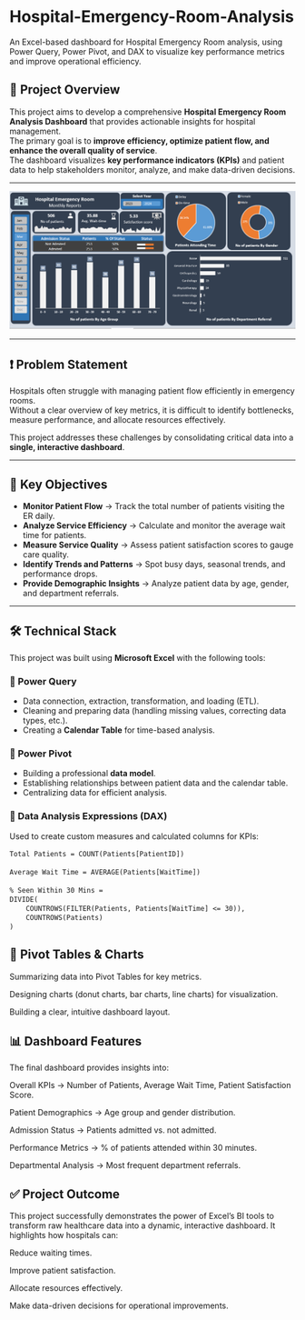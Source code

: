 # Hospital-Emergency-Room-Analysis
An Excel-based dashboard for Hospital Emergency Room analysis, using Power Query, Power Pivot, and DAX to visualize key performance metrics and improve operational efficiency.

## 📌 Project Overview
This project aims to develop a comprehensive **Hospital Emergency Room Analysis Dashboard** that provides actionable insights for hospital management.  
The primary goal is to **improve efficiency, optimize patient flow, and enhance the overall quality of service**.  
The dashboard visualizes **key performance indicators (KPIs)** and patient data to help stakeholders monitor, analyze, and make data-driven decisions.

---

![Dashboard Screenshot](screeshot/Hospital_emergency_dashboard.png)

---

## ❗ Problem Statement
Hospitals often struggle with managing patient flow efficiently in emergency rooms.  
Without a clear overview of key metrics, it is difficult to identify bottlenecks, measure performance, and allocate resources effectively.  

This project addresses these challenges by consolidating critical data into a **single, interactive dashboard**.

---

## 🎯 Key Objectives
- **Monitor Patient Flow** → Track the total number of patients visiting the ER daily.  
- **Analyze Service Efficiency** → Calculate and monitor the average wait time for patients.  
- **Measure Service Quality** → Assess patient satisfaction scores to gauge care quality.  
- **Identify Trends and Patterns** → Spot busy days, seasonal trends, and performance drops.  
- **Provide Demographic Insights** → Analyze patient data by age, gender, and department referrals.  

---

## 🛠️ Technical Stack
This project was built using **Microsoft Excel** with the following tools:

### 🔹 Power Query
- Data connection, extraction, transformation, and loading (ETL).  
- Cleaning and preparing data (handling missing values, correcting data types, etc.).  
- Creating a **Calendar Table** for time-based analysis.  

### 🔹 Power Pivot
- Building a professional **data model**.  
- Establishing relationships between patient data and the calendar table.  
- Centralizing data for efficient analysis.  

### 🔹 Data Analysis Expressions (DAX)
Used to create custom measures and calculated columns for KPIs:  

``` DAX
Total Patients = COUNT(Patients[PatientID])

Average Wait Time = AVERAGE(Patients[WaitTime])

% Seen Within 30 Mins =
DIVIDE(
    COUNTROWS(FILTER(Patients, Patients[WaitTime] <= 30)),
    COUNTROWS(Patients)
)
```


## 🔹 Pivot Tables & Charts
Summarizing data into Pivot Tables for key metrics.

Designing charts (donut charts, bar charts, line charts) for visualization.

Building a clear, intuitive dashboard layout.

## 📊 Dashboard Features
The final dashboard provides insights into:

Overall KPIs → Number of Patients, Average Wait Time, Patient Satisfaction Score.

Patient Demographics → Age group and gender distribution.

Admission Status → Patients admitted vs. not admitted.

Performance Metrics → % of patients attended within 30 minutes.

Departmental Analysis → Most frequent department referrals.

## ✅ Project Outcome
This project successfully demonstrates the power of Excel’s BI tools to transform raw healthcare data into a dynamic, interactive dashboard.
It highlights how hospitals can:

Reduce waiting times.

Improve patient satisfaction.

Allocate resources effectively.

Make data-driven decisions for operational improvements.

